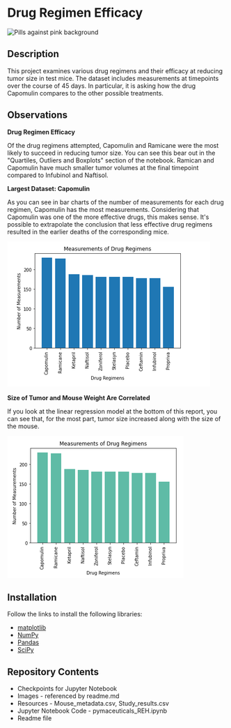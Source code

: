 # Drug Regimen Efficacy
![Pills against pink background](https://github.com/ruthhinkle/matplotlib-challenge/blob/main/Images/pills.jpg)

## Description
This project examines various drug regimens and their efficacy at reducing tumor size in test mice. The dataset includes measurements at timepoints over the course of 45 days. In particular, it is asking how the drug Capomulin compares to the other possible treatments. 

## Observations

**Drug Regimen Efficacy**

Of the drug regimens attempted, Capomulin and Ramicane were the most likely to succeed in reducing tumor size. You can see this bear out in the "Quartiles, Outliers and Boxplots" section of the notebook. Ramican and Capomulin have much smaller tumor volumes at the final timepoint compared to Infubinol and Naftisol. 

**Largest Dataset: Capomulin**

As you can see in bar charts of the number of measurements for each drug regimen, Capomulin has the most measurements. Considering that Capomulin was one of the more effective drugs, this makes sense. It's possible to extrapolate the conclusion that less effective drug regimens resulted in the earlier deaths of the corresponding mice. 

![Bar Chart: Regimen Measurements](https://github.com/ruthhinkle/drug-regimen-efficacy/blob/main/Images/measurement-of-regimens.PNG)

**Size of Tumor and Mouse Weight Are Correlated**

If you look at the linear regression model at the bottom of this report, you can see that, for the most part, tumor size increased along with the size of the mouse.

![Weight, Tumor Volume Relationship](https://github.com/ruthhinkle/drug-regimen-efficacy/blob/main/Images/regiment-measurements.PNG)

## Installation
Follow the links to install the following libraries:
* [matplotlib](https://matplotlib.org/stable/users/installing.html)
* [NumPy](https://numpy.org/install/)
* [Pandas](https://pandas.pydata.org/pandas-docs/stable/getting_started/install.html)
* [SciPy](https://www.scipy.org/install.html)

## Repository Contents
* Checkpoints for Jupyter Notebook
* Images - referenced by readme.md
* Resources - Mouse_metadata.csv, Study_results.csv
* Jupyter Notebook Code - pymaceuticals_REH.ipynb
* Readme file